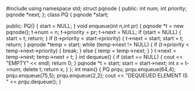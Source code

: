 #include <iostream>
using namespace std;
struct pqnode
{
public:
    int num;
    int priority;
    pqnode *next;
};
class PQ
{
    pqnode *start;

public:
    PQ() { start = NULL; }
    void enqueue(int n,int pr)
    {
        pqnode *t = new pqnode();
        t->num = n;
        t->priority = pr;
        t->next = NULL;
        if (start = NULL)
        {
            start = t;
            return;
        }
        if (t->priority < start->priority)
        {
            t->next = start;
            start = t;
            return;
        }
        pqnode *temp = start;
        while (temp->next != NULL)
        {
            if (t->priority < temp->next->priority)
            {
                break;
            }
            else
            {
                temp = temp->next;
            }
        }
        t->next = temp->next;
        temp->next = t;
    }
    int dequeue()
    {
        if (start == NULL)
        {
            cout << "EMPTY" << endl;
            return 0;
        }
        pqnode *t = start;
        start = start->next;
        int x = t->num;
        delete t;
        return x;
    }
};
int main()
{
    PQ prqu;
    prqu.enqueue(64,4);
    prqu.enqueue(75,5);
    prqu.enqueue(2,2);
    cout << "DEQUEUED ELEMENT IS " << prqu.dequeue();
}
